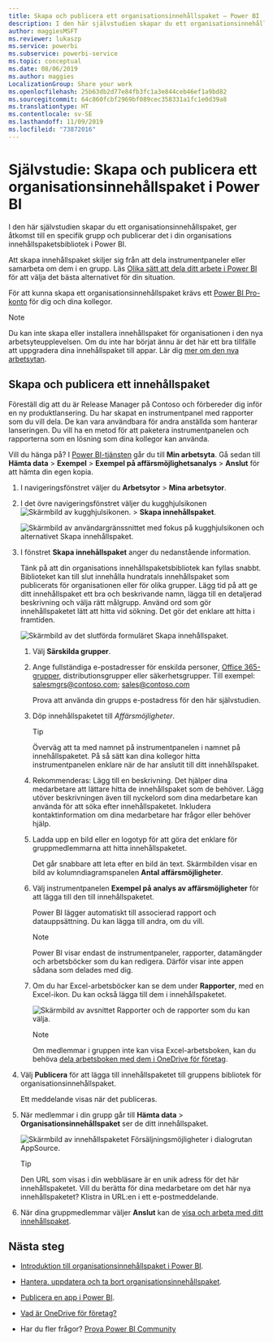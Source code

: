 ```yaml
---
title: Skapa och publicera ett organisationsinnehållspaket – Power BI
description: I den här självstudien skapar du ett organisationsinnehållspaket, begränsar åtkomst till en specifik grupp och publicerar det i din organisations innehållspaketsbibliotek i Power BI.
author: maggiesMSFT
ms.reviewer: lukaszp
ms.service: powerbi
ms.subservice: powerbi-service
ms.topic: conceptual
ms.date: 08/06/2019
ms.author: maggies
LocalizationGroup: Share your work
ms.openlocfilehash: 25b63db2d77e84fb3fc1a3e844ceb46ef1a9bd82
ms.sourcegitcommit: 64c860fcbf2969bf089cec358331a1fc1e0d39a8
ms.translationtype: HT
ms.contentlocale: sv-SE
ms.lasthandoff: 11/09/2019
ms.locfileid: "73872016"
---
```

# <a name="tutorial-create-and-publish-a-power-bi-organizational-content-pack"></a>Självstudie: Skapa och publicera ett organisationsinnehållspaket i Power BI

I den här självstudien skapar du ett organisationsinnehållspaket, ger åtkomst till en specifik grupp och publicerar det i din organisations innehållspaketsbibliotek i Power BI.

Att skapa innehållspaket skiljer sig från att dela instrumentpaneler eller samarbeta om dem i en grupp. Läs [Olika sätt att dela ditt arbete i Power BI](service-how-to-collaborate-distribute-dashboards-reports.md) för att välja det bästa alternativet för din situation.

För att kunna skapa ett organisationsinnehållspaket krävs ett [Power BI Pro-konto](https://powerbi.microsoft.com/pricing) för dig och dina kollegor.

> [!NOTE]
> Du kan inte skapa eller installera innehållspaket för organisationen i den nya arbetsyteupplevelsen. Om du inte har börjat ännu är det här ett bra tillfälle att uppgradera dina innehållspaket till appar. Lär dig [mer om den nya arbetsytan](service-create-the-new-workspaces.md).

## <a name="create-and-publish-a-content-pack"></a>Skapa och publicera ett innehållspaket

Föreställ dig att du är Release Manager på Contoso och förbereder dig inför en ny produktlansering.  Du har skapat en instrumentpanel med rapporter som du vill dela. De kan vara användbara för andra anställda som hanterar lanseringen. Du vill ha en metod för att paketera instrumentpanelen och rapporterna som en lösning som dina kollegor kan använda.

Vill du hänga på? I [Power BI-tjänsten](https://powerbi.com) går du till **Min arbetsyta**. Gå sedan till **Hämta data** > **Exempel** > **Exempel på affärsmöjlighetsanalys** > **Anslut** för att hämta din egen kopia.

1. I navigeringsfönstret väljer du **Arbetsytor** > **Mina arbetsytor**.

1. I det övre navigeringsfönstret väljer du kugghjulsikonen ![Skärmbild av kugghjulsikonen.](media/service-organizational-content-pack-create-and-publish/cog.png) > **Skapa innehållspaket**.

   ![Skärmbild av användargränssnittet med fokus på kugghjulsikonen och alternativet Skapa innehållspaket.](media/service-organizational-content-pack-create-and-publish/pbi_create_contpk.png)

1. I fönstret **Skapa innehållspaket** anger du nedanstående information.  

   Tänk på att din organisations innehållspaketsbibliotek kan fyllas snabbt. Biblioteket kan till slut innehålla hundratals innehållspaket som publicerats för organisationen eller för olika grupper. Lägg tid på att ge ditt innehållspaket ett bra och beskrivande namn, lägga till en detaljerad beskrivning och välja rätt målgrupp.  Använd ord som gör innehållspaketet lätt att hitta vid sökning. Det gör det enklare att hitta i framtiden.

      ![Skärmbild av det slutförda formuläret Skapa innehållspaket.](media/service-organizational-content-pack-create-and-publish/cpwindow.png)

    1. Välj **Särskilda grupper**.

    1. Ange fullständiga e-postadresser för enskilda personer, [Office 365-grupper](https://support.office.com/article/Create-a-group-in-Office-365-7124dc4c-1de9-40d4-b096-e8add19209e9), distributionsgrupper eller säkerhetsgrupper. Till exempel: salesmgrs@contoso.com; sales@contoso.com

        Prova att använda din grupps e-postadress för den här självstudien.

    1. Döp innehållspaketet till *Affärsmöjligheter*.

        > [!TIP]
        > Överväg att ta med namnet på instrumentpanelen i namnet på innehållspaketet. På så sätt kan dina kollegor hitta instrumentpanelen enklare när de har anslutit till ditt innehållspaket.

    1. Rekommenderas: Lägg till en beskrivning. Det hjälper dina medarbetare att lättare hitta de innehållspaket som de behöver. Lägg utöver beskrivningen även till nyckelord som dina medarbetare kan använda för att söka efter innehållspaketet. Inkludera kontaktinformation om dina medarbetare har frågor eller behöver hjälp.

    1. Ladda upp en bild eller en logotyp för att göra det enklare för gruppmedlemmarna att hitta innehållspaketet.

        Det går snabbare att leta efter en bild än text. Skärmbilden visar en bild av kolumndiagramspanelen **Antal affärsmöjligheter**.

    1. Välj instrumentpanelen **Exempel på analys av affärsmöjligheter** för att lägga till den till innehållspaketet.

        Power BI lägger automatiskt till associerad rapport och datauppsättning. Du kan lägga till andra, om du vill.

       > [!NOTE]
       > Power BI visar endast de instrumentpaneler, rapporter, datamängder och arbetsböcker som du kan redigera. Därför visar inte appen sådana som delades med dig.

   1. Om du har Excel-arbetsböcker kan se dem under **Rapporter**, med en Excel-ikon. Du kan också lägga till dem i innehållspaketet.

      ![Skärmbild av avsnittet Rapporter och de rapporter som du kan välja.](media/service-organizational-content-pack-create-and-publish/pbi_orgcontpkexcel.png)

      > [!NOTE]
      > Om medlemmar i gruppen inte kan visa Excel-arbetsboken, kan du behöva [dela arbetsboken med dem i OneDrive för företag](https://support.office.com/article/Share-documents-or-folders-in-Office-365-1fe37332-0f9a-4719-970e-d2578da4941c).

1. Välj **Publicera** för att lägga till innehållspaketet till gruppens bibliotek för organisationsinnehållspaket.  

   Ett meddelande visas när det publiceras.

1. När medlemmar i din grupp går till **Hämta data** > **Organisationsinnehållspaket** ser de ditt innehållspaket.

   ![Skärmbild av innehållspaketet Försäljningsmöjligheter i dialogrutan AppSource.](media/service-organizational-content-pack-create-and-publish/powerbi-find-content-pack-organization.png)

   > [!TIP]
   > Den URL som visas i din webbläsare är en unik adress för det här innehållspaketet.  Vill du berätta för dina medarbetare om det här nya innehållspaketet?  Klistra in URL:en i ett e-postmeddelande.

1. När dina gruppmedlemmar väljer **Anslut** kan de [visa och arbeta med ditt innehållspaket](service-organizational-content-pack-copy-refresh-access.md).

## <a name="next-steps"></a>Nästa steg

* [Introduktion till organisationsinnehållspaket i Power BI](service-organizational-content-pack-introduction.md).

* [Hantera, uppdatera och ta bort organisationsinnehållspaket](service-organizational-content-pack-manage-update-delete.md).

* [Publicera en app i Power BI](service-create-distribute-apps.md).

* [Vad är OneDrive för företag?](https://support.office.com/article/What-is-OneDrive-for-Business-187f90af-056f-47c0-9656-cc0ddca7fdc2)

* Har du fler frågor? [Prova Power BI Community](https://community.powerbi.com/)
